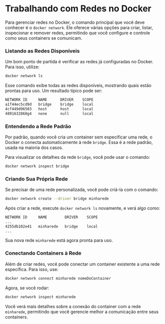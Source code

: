 # Trabalhando com Redes no Docker

Para gerenciar redes no Docker, o comando principal que você deve conhecer é o `docker network`. Ele oferece várias opções para criar, listar, inspecionar e remover redes, permitindo que você configure e controle como seus containers se comunicam.

### Listando as Redes Disponíveis

Um bom ponto de partida é verificar as redes já configuradas no Docker. Para isso, utilize:

```bash
docker network ls
```

Esse comando exibe todas as redes disponíveis, mostrando quais estão prontas para uso. Um resultado típico pode ser:

```bash
NETWORK ID     NAME      DRIVER    SCOPE
a1f44ec5cd9d   bridge    bridge    local
4cf449d96503   host      host      local
4891632868g4   none      null      local
```

### Entendendo a Rede Padrão

Por padrão, quando você cria um container sem especificar uma rede, o Docker o conecta automaticamente à rede `bridge`. Essa é a rede padrão, usada na maioria dos casos.

Para visualizar os detalhes da rede `bridge`, você pode usar o comando:

```bash
docker network inspect bridge
```

### Criando Sua Própria Rede

Se precisar de uma rede personalizada, você pode criá-la com o comando:

```bash
docker network create --driver bridge minharede
```

Após criar a rede, execute `docker network ls` novamente, e verá algo como:

```bash
NETWORK ID     NAME        DRIVER    SCOPE
...
4255db102e41   minharede   bridge    local
...
```

Sua nova rede `minharede` está agora pronta para uso.

### Conectando Containers à Rede

Além de criar redes, você pode conectar um container existente a uma rede específica. Para isso, use:

```bash
docker network connect minharede nomeDoContainer
```

Agora, se você rodar:

```bash
docker network inspect minharede
```

Você verá mais detalhes sobre a conexão do container com a rede `minharede`, permitindo que você gerencie melhor a comunicação entre seus containers.
